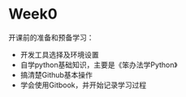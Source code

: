 # Week0

开课前的准备和预备学习：
* 开发工具选择及环境设置
* 自学python基础知识，主要是《笨办法学Python》
* 搞清楚Github基本操作
* 学会使用Gitbook，并开始记录学习过程


